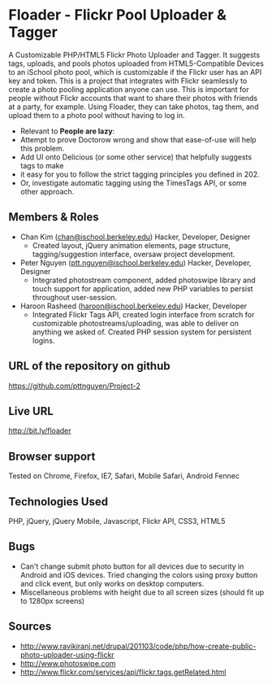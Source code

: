 Floader - Flickr Pool Uploader & Tagger
=====
A Customizable PHP/HTML5 Flickr Photo Uploader and Tagger. It suggests tags, uploads, and pools photos uploaded from HTML5-Compatible
Devices to an iSchool photo pool, which is customizable if the Flickr user has an API key and token. This is a project
that integrates with Flickr seamlessly to create a photo pooling application anyone can use. This is important for
people without Flickr accounts that want to share their photos with friends at a party, for example. Using Floader, they
can take photos, tag them, and upload them to a photo pool without having to log in.

* Relevant to <strong>People are lazy</strong>: 
* Attempt to prove Doctorow wrong and show that ease-of-use will help this problem. 
* Add UI onto Delicious (or some other service) that helpfully suggests tags to make 
* it easy for you to follow the strict tagging principles you defined in 202. 
* Or, investigate automatic tagging using the TimesTags API, or some other approach.


Members & Roles
---
* Chan Kim (chan@ischool.berkeley.edu)
    Hacker, Developer, Designer
    - Created layout, jQuery animation elements, page structure, tagging/suggestion interface, oversaw project development. 
* Peter Nguyen (ptt.nguyen@ischool.berkeley.edu)
    Hacker, Developer, Designer
    - Integrated photostream component, added photoswipe library and touch support for application, added new PHP
    variables to persist throughout user-session.
* Haroon Rasheed (haroon@ischool.berkeley.edu)
    Hacker, Developer
    - Integrated Flickr Tags API, created login interface from scratch for customizable photostreams/uploading, was able
    to deliver on anything we asked of. Created PHP session system for persistent logins.
    
    
URL of the repository on github
---
https://github.com/pttnguyen/Project-2

Live URL
---
http://bit.ly/floader

Browser support
---
Tested on Chrome, Firefox, IE7, Safari, Mobile Safari, Android Fennec

Technologies Used
---
PHP, jQuery, jQuery Mobile, Javascript, Flickr API, CSS3, HTML5

Bugs
---
* Can't change submit photo button for all devices due to security in Android and iOS devices. Tried changing the colors using proxy button and click event, but only works on desktop computers.
* Miscellaneous problems with height due to all screen sizes (should fit up to 1280px screens)

Sources
---
* http://www.ravikiranj.net/drupal/201103/code/php/how-create-public-photo-uploader-using-flickr
* http://www.photoswipe.com
* http://www.flickr.com/services/api/flickr.tags.getRelated.html